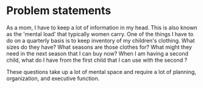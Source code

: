 # Problem statements

As a mom, I have to keep a lot of information in my head. This is also known as the 'mental load' that typically women carry. One of the things I have to do on a quarterly basis is to keep inventory of my children's clothing. What sizes do they have? What seasons are those clothes for? What might they need in the next season that I can buy now? When I am having a second child, what do I have from the first child that I can use with the second ? 

These questions take up a lot of mental space and require a lot of planning, organization, and executive function. 
